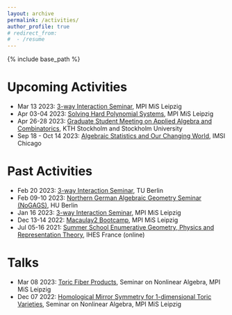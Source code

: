 ```yaml
---
layout: archive
permalink: /activities/
author_profile: true
# redirect_from:
#  - /resume
---
```


{% include base_path %}

Upcoming Activities
======
* Mar 13 2023: [3-way Interaction Seminar](https://3-way-interaction.de), MPI MiS Leipzig
* Apr 03-04 2023: [Solving Hard Polynomial Systems](https://www.mis.mpg.de/calendar/conferences/2023/shps23.html), MPI MiS Leipzig
* Apr 26-28 2023: [Graduate Student Meeting on Applied Algebra and Combinatorics](https://sites.google.com/view/applied-alg-comb-2023/), KTH Stockholm and Stockholm University
* Sep 18 - Oct 14 2023: [Algebraic Statistics and Our Changing World](https://www.imsi.institute/activities/algebraic-statistics-and-our-changing-world/), IMSI Chicago



Past Activities
======
* Feb 20 2023: [3-way Interaction Seminar](https://3-way-interaction.de), TU Berlin
* Feb 09-10 2023: [Northern German Algebraic Geometry Seminar (NoGAGS)](https://www.math.hu-berlin.de/~www-ag/NoGAGS.html), HU Berlin
* Jan 16 2023: [3-way Interaction Seminar](https://3-way-interaction.de), MPI MiS Leipzig
* Dec 13-14 2022: [Macaulay2 Bootcamp](https://www.mis.mpg.de/calendar/conferences/2022/m2bc.html), MPI MiS Leipzig
* Jul 05-16 2021: [Summer School Enumerative Geometry, Physics and Representation Theory](https://www.ihes.fr/en/2021-summer-school/), IHES France (online)



Talks
======
* Mar 08 2023: [Toric Fiber Products](https://www.mis.mpg.de/calendar/lectures/2023/abstract-35531.html), Seminar on Nonlinear Algebra, MPI MiS Leipzig
* Dec 07 2022: [Homological Mirror Symmetry for 1-dimensional Toric Varieties](https://www.mis.mpg.de/calendar/lectures/2022/abstract-35008.html), Seminar on Nonlinear Algebra, MPI MiS Leipzig
